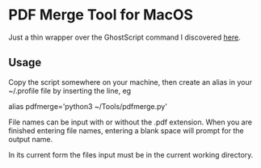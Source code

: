 # PDF Merge Tool for MacOS

Just a thin wrapper over the GhostScript command I discovered [here](http://hints.macworld.com/article.php?story=2003083122212228).

## Usage

Copy the script somewhere on your machine, then create an alias in your ~/.profile file by inserting the line, eg

alias pdfmerge='python3 ~/Tools/pdfmerge.py'

File names can be input with or without the .pdf extension. When you are finished entering file names, entering a blank space will prompt for the output name.

In its current form the files input must be in the current working directory.
